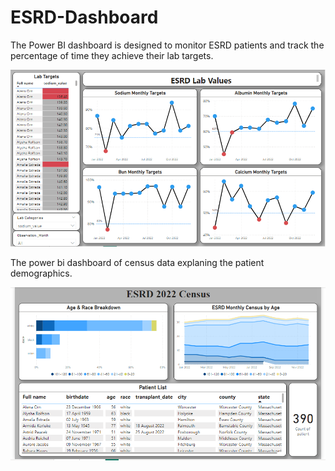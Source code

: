 # ESRD-Dashboard

The Power BI dashboard is designed to monitor ESRD patients and track the percentage of time they achieve their lab targets.

![image](https://github.com/dsaini21/ESRD-Dashboard/blob/main/end%20stage%20renal%20disease.PNG)

The power bi dashboard of census data explaning the patient demographics.

![image](https://github.com/dsaini21/ESRD-Dashboard/blob/main/ESRD%20census%20data.PNG)
